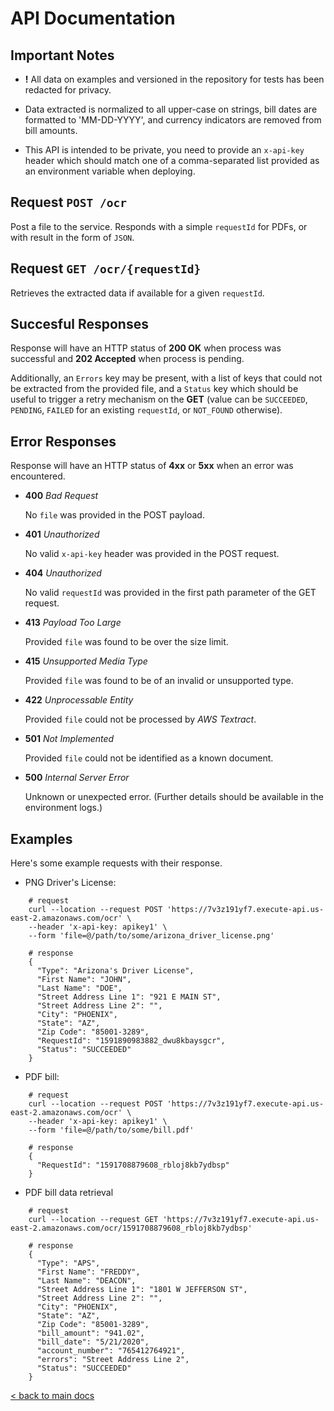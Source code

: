 # API Documentation

## Important Notes

- **!** All data on examples and versioned in the repository for tests has been
redacted for privacy.

- Data extracted is normalized to all upper-case on strings, bill dates are
formatted to 'MM-DD-YYYY', and currency indicators are removed from bill amounts.

- This API is intended to be private, you need to provide an `x-api-key` header which
should match one of a comma-separated list provided as an environment variable when
deploying.

## Request `POST /ocr`

Post a file to the service. Responds with a simple `requestId` for PDFs, or with
result in the form of `JSON`.

## Request `GET /ocr/{requestId}`

Retrieves the extracted data if available for a given `requestId`.

## Succesful Responses

Response will have an HTTP status of **200 OK** when process was successful and
**202 Accepted** when process is pending.

Additionally, an `Errors` key may be present, with a list of keys that could not
be extracted from the provided file, and a `Status` key which should be useful to
trigger a retry mechanism on the **GET** (value can be `SUCCEEDED`, `PENDING`,
`FAILED` for an existing `requestId`, or `NOT_FOUND` otherwise).


## Error Responses

Response will have an HTTP status of **4xx** or **5xx** when an error was encountered.

- **400** _Bad Request_

  No `file` was provided in the POST payload.


- **401** _Unauthorized_

  No valid `x-api-key` header was provided in the POST request.


- **404** _Unauthorized_

  No valid `requestId` was provided in the first path parameter of the GET request.


- **413** _Payload Too Large_

  Provided `file` was found to be over the size limit.


- **415** _Unsupported Media Type_

  Provided `file` was found to be of an invalid or unsupported type.


- **422** _Unprocessable Entity_

  Provided `file` could not be processed by _AWS Textract_.


- **501** _Not Implemented_

  Provided `file` could not be identified as a known document.


- **500** _Internal Server Error_

  Unknown or unexpected error. (Further details should be available in the environment logs.)

## Examples

  Here's some example requests with their response.


- PNG Driver's License:

```
    # request
    curl --location --request POST 'https://7v3z191yf7.execute-api.us-east-2.amazonaws.com/ocr' \
    --header 'x-api-key: apikey1' \
    --form 'file=@/path/to/some/arizona_driver_license.png'

    # response
    {
      "Type": "Arizona's Driver License",
      "First Name": "JOHN",
      "Last Name": "DOE",
      "Street Address Line 1": "921 E MAIN ST",
      "Street Address Line 2": "",
      "City": "PHOENIX",
      "State": "AZ",
      "Zip Code": "85001-3289",
      "RequestId": "1591890983882_dwu8kbaysgcr",
      "Status": "SUCCEEDED"
    }
```

- PDF bill:

```
    # request
    curl --location --request POST 'https://7v3z191yf7.execute-api.us-east-2.amazonaws.com/ocr' \
    --header 'x-api-key: apikey1' \
    --form 'file=@/path/to/some/bill.pdf'

    # response
    {
      "RequestId": "1591708879608_rbloj8kb7ydbsp"
    }
```

- PDF bill data retrieval

```
    # request
    curl --location --request GET 'https://7v3z191yf7.execute-api.us-east-2.amazonaws.com/ocr/1591708879608_rbloj8kb7ydbsp'

    # response
    {
      "Type": "APS",
      "First Name": "FREDDY",
      "Last Name": "DEACON",
      "Street Address Line 1": "1801 W JEFFERSON ST",
      "Street Address Line 2": "",
      "City": "PHOENIX",
      "State": "AZ",
      "Zip Code": "85001-3289",
      "bill_amount": "941.02",
      "bill_date": "5/21/2020",
      "account_number": "765412764921",
      "errors": "Street Address Line 2",
      "Status": "SUCCEEDED"
    }
```

[< back to main docs](./README.md)
